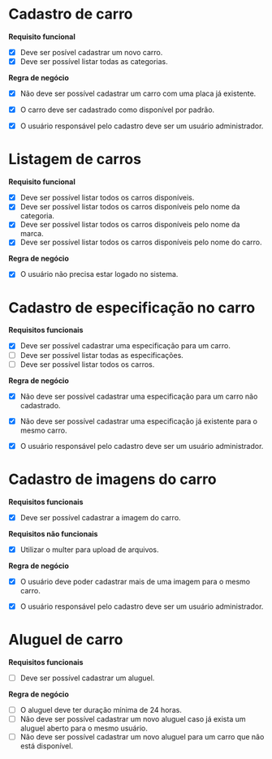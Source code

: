 # Cadastro de carro

**Requisito funcional**
- [x] Deve ser posível cadastrar um novo carro.
- [x] Deve ser possível listar todas as categorias.

**Regra de negócio**
- [x] Não deve ser possível cadastrar um carro com uma placa já existente.
- [x] O carro deve ser cadastrado como disponível por padrão.
- [x] O usuário responsável pelo cadastro deve ser um usuário administrador.


# Listagem de carros

**Requisito funcional**
- [x] Deve ser possível listar todos os carros disponíveis.
- [x] Deve ser possível listar todos os carros disponíveis pelo nome da categoria.
- [x] Deve ser possível listar todos os carros disponíveis pelo nome da marca.
- [x] Deve ser possível listar todos os carros disponíveis pelo nome do carro.

**Regra de negócio**
- [x] O usuário não precisa estar logado no sistema.


# Cadastro de especificação no carro

**Requisitos funcionais**
- [x] Deve ser possível cadastrar uma especificação para um carro.
- [ ] Deve ser possível listar todas as especificações.
- [ ] Deve ser possível listar todos os carros.

**Regra de negócio**
- [x] Não deve ser possível cadastrar uma especificação para um carro não cadastrado.
- [x] Não deve ser possível cadastrar uma especificação já existente para o mesmo carro.
- [x] O usuário responsável pelo cadastro deve ser um usuário administrador.


# Cadastro de imagens do carro

**Requisitos funcionais**
- [x] Deve ser possível cadastrar a imagem do carro.

**Requisitos não funcionais**
- [x] Utilizar o multer para upload de arquivos.

**Regra de negócio**
- [x] O usuário deve poder cadastrar mais de uma imagem para o mesmo carro.
- [x] O usuário responsável pelo cadastro deve ser um usuário administrador.


# Aluguel de carro

**Requisitos funcionais**
- [ ] Deve ser possível cadastrar um aluguel.

**Regra de negócio**
- [ ] O aluguel deve ter duração mínima de 24 horas.
- [ ] Não deve ser possível cadastrar um novo aluguel caso já exista um aluguel aberto para o mesmo usuário.
- [ ] Não deve ser possível cadastrar um novo aluguel para um carro que não está disponível.